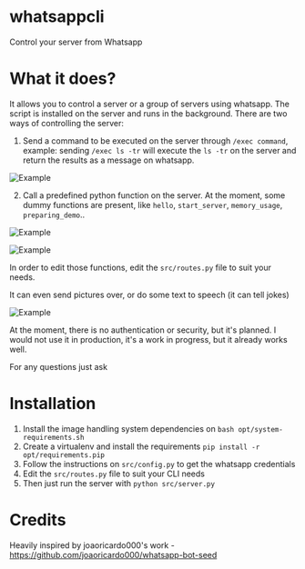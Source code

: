 # whatsappcli
Control your server from Whatsapp

# What it does?

It allows you to control a server or a group of servers using whatsapp. The script is installed on the server and runs in the background. There are two ways of controlling the server:

1. Send a command to be executed on the server through ```/exec command```, example: sending ```/exec ls -tr``` will execute the  ```ls -tr``` on the server and return the results as a message on whatsapp.

![Example](http://i.imgur.com/k7RDmBu.png?1) 

2. Call a predefined python function on the server. At the moment, some dummy functions are present, like ```hello```, ```start_server```, ```memory_usage```, ```preparing_demo```.. 

![Example](http://i.imgur.com/b37Ykbu.png?1) 

![Example](http://i.imgur.com/gfHjQTl.png?1) 


In order to edit those functions, edit the ```src/routes.py``` file to suit your needs.

It can even send pictures over, or do some text to speech (it can tell jokes)

![Example](http://i.imgur.com/CUIKX6y.png?1) 

At the moment, there is no authentication or security, but it's planned.
I would not use it in production, it's a work in progress, but it already works well.

For any questions just ask

# Installation
1. Install the image handling system dependencies on ```bash opt/system-requirements.sh```
2. Create a virtualenv and install the requirements  ```pip install -r opt/requirements.pip```
3. Follow the instructions on ```src/config.py``` to get the whatsapp credentials
4. Edit the ```src/routes.py``` file to suit your CLI needs
5. Then just run the server with  ```python src/server.py```  


# Credits
Heavily inspired by joaoricardo000's work - https://github.com/joaoricardo000/whatsapp-bot-seed
